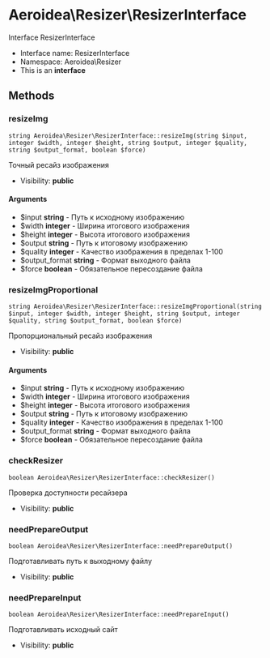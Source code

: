 Aeroidea\Resizer\ResizerInterface
===============

Interface ResizerInterface




* Interface name: ResizerInterface
* Namespace: Aeroidea\Resizer
* This is an **interface**






Methods
-------


### resizeImg

    string Aeroidea\Resizer\ResizerInterface::resizeImg(string $input, integer $width, integer $height, string $output, integer $quality, string $output_format, boolean $force)

Точный ресайз изображения



* Visibility: **public**


#### Arguments
* $input **string** - Путь к исходному изображению
* $width **integer** - Ширина итогового изображения
* $height **integer** - Высота итогового изображения
* $output **string** - Путь к итоговому изображению
* $quality **integer** - Качество изображения в пределах 1-100
* $output_format **string** - Формат выходного файла
* $force **boolean** - Обязательное пересоздание файла



### resizeImgProportional

    string Aeroidea\Resizer\ResizerInterface::resizeImgProportional(string $input, integer $width, integer $height, string $output, integer $quality, string $output_format, boolean $force)

Пропорциональный ресайз изображения



* Visibility: **public**


#### Arguments
* $input **string** - Путь к исходному изображению
* $width **integer** - Ширина итогового изображения
* $height **integer** - Высота итогового изображения
* $output **string** - Путь к итоговому изображению
* $quality **integer** - Качество изображения в пределах 1-100
* $output_format **string** - Формат выходного файла
* $force **boolean** - Обязательное пересоздание файла



### checkResizer

    boolean Aeroidea\Resizer\ResizerInterface::checkResizer()

Проверка доступности ресайзера



* Visibility: **public**




### needPrepareOutput

    boolean Aeroidea\Resizer\ResizerInterface::needPrepareOutput()

Подготавливать путь к выходному файлу



* Visibility: **public**




### needPrepareInput

    boolean Aeroidea\Resizer\ResizerInterface::needPrepareInput()

Подготавливать исходный сайт



* Visibility: **public**



